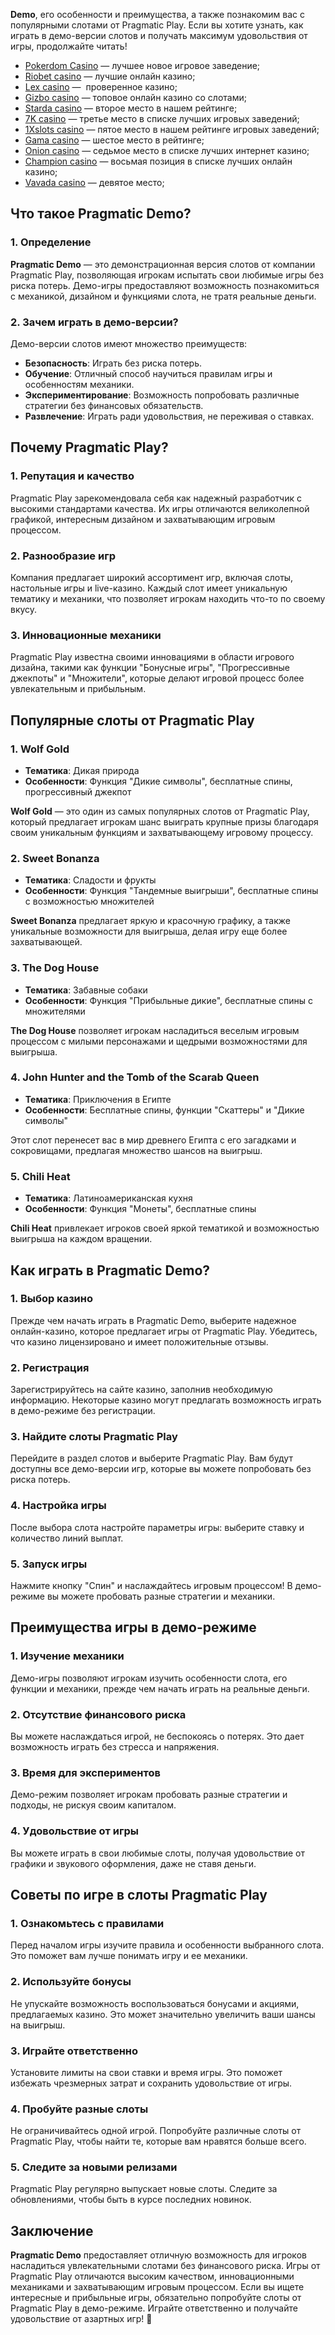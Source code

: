 **Demo**, его особенности и преимущества, а также познакомим вас с популярными слотами от Pragmatic Play. Если вы хотите узнать, как играть в демо-версии слотов и получать максимум удовольствия от игры, продолжайте читать!

* [Pokerdom Casino](https://brandplay.link/FwVc4f) — лучшее новое игровое заведение;
* [Riobet casino](https://brandplay.link/TnjsxFvH) — лучшие онлайн казино;
* [Lex casino](https://brandplay.link/VMqNXPFs) —  проверенное казино;
* [Gizbo casino](https://brandplay.link/rvzLrVLp) — топовое онлайн казино со слотами;
* [Starda casino](https://brandplay.link/HDcDrxLk) — второе место в нашем рейтинге;
* [7K casino](https://brandplay.link/dd46bNgD) — третье место в списке лучших игровых заведений;
* [1Xslots casino](https://brandplay.link/J2ZbqMPZ) — пятое место в нашем рейтинге игровых заведений;
* [Gama casino](https://brandplay.link/RD52jZbL) — шестое место в рейтинге;
* [Onion casino](https://brandplay.link/8LcS6Djb) — седьмое место в списке лучших интернет казино;
* [Champion casino](https://temon-gter.cfd/go/9n8?p56190p303844p3509t17502) — восьмая позиция в списке лучших онлайн казино;
* [Vavada casino](https://vavadapartner.pro/?promo=75590753-cc8b-4c4a-8d71-99b7a2293439-jud\&target=register) — девятое место;

## Что такое Pragmatic Demo?

### 1. Определение

**Pragmatic Demo** — это демонстрационная версия слотов от компании Pragmatic Play, позволяющая игрокам испытать свои любимые игры без риска потерь. Демо-игры предоставляют возможность познакомиться с механикой, дизайном и функциями слота, не тратя реальные деньги.

### 2. Зачем играть в демо-версии?

Демо-версии слотов имеют множество преимуществ:

* **Безопасность**: Играть без риска потерь.
* **Обучение**: Отличный способ научиться правилам игры и особенностям механики.
* **Экспериментирование**: Возможность попробовать различные стратегии без финансовых обязательств.
* **Развлечение**: Играть ради удовольствия, не переживая о ставках.

## Почему Pragmatic Play?

### 1. Репутация и качество

Pragmatic Play зарекомендовала себя как надежный разработчик с высокими стандартами качества. Их игры отличаются великолепной графикой, интересным дизайном и захватывающим игровым процессом.

### 2. Разнообразие игр

Компания предлагает широкий ассортимент игр, включая слоты, настольные игры и live-казино. Каждый слот имеет уникальную тематику и механики, что позволяет игрокам находить что-то по своему вкусу.

### 3. Инновационные механики

Pragmatic Play известна своими инновациями в области игрового дизайна, такими как функции "Бонусные игры", "Прогрессивные джекпоты" и "Множители", которые делают игровой процесс более увлекательным и прибыльным.

## Популярные слоты от Pragmatic Play

### 1. **Wolf Gold**

* **Тематика**: Дикая природа
* **Особенности**: Функция "Дикие символы", бесплатные спины, прогрессивный джекпот

**Wolf Gold** — это один из самых популярных слотов от Pragmatic Play, который предлагает игрокам шанс выиграть крупные призы благодаря своим уникальным функциям и захватывающему игровому процессу.

### 2. **Sweet Bonanza**

* **Тематика**: Сладости и фрукты
* **Особенности**: Функция "Тандемные выигрыши", бесплатные спины с возможностью множителей

**Sweet Bonanza** предлагает яркую и красочную графику, а также уникальные возможности для выигрыша, делая игру еще более захватывающей.

### 3. **The Dog House**

* **Тематика**: Забавные собаки
* **Особенности**: Функция "Прибыльные дикие", бесплатные спины с множителями

**The Dog House** позволяет игрокам насладиться веселым игровым процессом с милыми персонажами и щедрыми возможностями для выигрыша.

### 4. **John Hunter and the Tomb of the Scarab Queen**

* **Тематика**: Приключения в Египте
* **Особенности**: Бесплатные спины, функции "Скаттеры" и "Дикие символы"

Этот слот перенесет вас в мир древнего Египта с его загадками и сокровищами, предлагая множество шансов на выигрыш.

### 5. **Chili Heat**

* **Тематика**: Латиноамериканская кухня
* **Особенности**: Функция "Монеты", бесплатные спины

**Chili Heat** привлекает игроков своей яркой тематикой и возможностью выигрыша на каждом вращении.

## Как играть в Pragmatic Demo?

### 1. Выбор казино

Прежде чем начать играть в Pragmatic Demo, выберите надежное онлайн-казино, которое предлагает игры от Pragmatic Play. Убедитесь, что казино лицензировано и имеет положительные отзывы.

### 2. Регистрация

Зарегистрируйтесь на сайте казино, заполнив необходимую информацию. Некоторые казино могут предлагать возможность играть в демо-режиме без регистрации.

### 3. Найдите слоты Pragmatic Play

Перейдите в раздел слотов и выберите Pragmatic Play. Вам будут доступны все демо-версии игр, которые вы можете попробовать без риска потерь.

### 4. Настройка игры

После выбора слота настройте параметры игры: выберите ставку и количество линий выплат.

### 5. Запуск игры

Нажмите кнопку "Спин" и наслаждайтесь игровым процессом! В демо-режиме вы можете пробовать разные стратегии и механики.

## Преимущества игры в демо-режиме

### 1. Изучение механики

Демо-игры позволяют игрокам изучить особенности слота, его функции и механики, прежде чем начать играть на реальные деньги.

### 2. Отсутствие финансового риска

Вы можете наслаждаться игрой, не беспокоясь о потерях. Это дает возможность играть без стресса и напряжения.

### 3. Время для экспериментов

Демо-режим позволяет игрокам пробовать разные стратегии и подходы, не рискуя своим капиталом.

### 4. Удовольствие от игры

Вы можете играть в свои любимые слоты, получая удовольствие от графики и звукового оформления, даже не ставя деньги.

## Советы по игре в слоты Pragmatic Play

### 1. Ознакомьтесь с правилами

Перед началом игры изучите правила и особенности выбранного слота. Это поможет вам лучше понимать игру и ее механики.

### 2. Используйте бонусы

Не упускайте возможность воспользоваться бонусами и акциями, предлагаемых казино. Это может значительно увеличить ваши шансы на выигрыш.

### 3. Играйте ответственно

Установите лимиты на свои ставки и время игры. Это поможет избежать чрезмерных затрат и сохранить удовольствие от игры.

### 4. Пробуйте разные слоты

Не ограничивайтесь одной игрой. Попробуйте различные слоты от Pragmatic Play, чтобы найти те, которые вам нравятся больше всего.

### 5. Следите за новыми релизами

Pragmatic Play регулярно выпускает новые слоты. Следите за обновлениями, чтобы быть в курсе последних новинок.

## Заключение

**Pragmatic Demo** предоставляет отличную возможность для игроков насладиться увлекательными слотами без финансового риска. Игры от Pragmatic Play отличаются высоким качеством, инновационными механиками и захватывающим игровым процессом. Если вы ищете интересные и прибыльные игры, обязательно попробуйте слоты от Pragmatic Play в демо-режиме. Играйте ответственно и получайте удовольствие от азартных игр! 🎊
